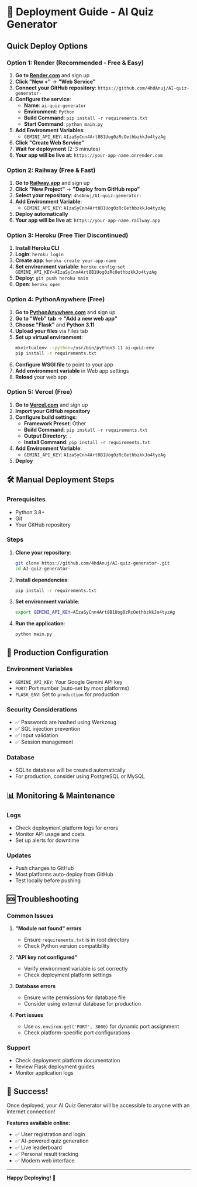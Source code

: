 # 🚀 Deployment Guide - AI Quiz Generator

## Quick Deploy Options

### Option 1: Render (Recommended - Free & Easy)

1. **Go to [Render.com](https://render.com)** and sign up
2. **Click "New +"** → **"Web Service"**
3. **Connect your GitHub repository**: `https://github.com/4hdAnuj/AI-quiz-generator-`
4. **Configure the service**:
   - **Name**: `ai-quiz-generator`
   - **Environment**: `Python`
   - **Build Command**: `pip install -r requirements.txt`
   - **Start Command**: `python main.py`
5. **Add Environment Variables**:
   - `GEMINI_API_KEY`: `AIzaSyCnn4Art8B1Uog0zRcOethbzkkJo4tyzAg`
6. **Click "Create Web Service"**
7. **Wait for deployment** (2-3 minutes)
8. **Your app will be live at**: `https://your-app-name.onrender.com`

### Option 2: Railway (Free & Fast)

1. **Go to [Railway.app](https://railway.app)** and sign up
2. **Click "New Project"** → **"Deploy from GitHub repo"**
3. **Select your repository**: `4hdAnuj/AI-quiz-generator-`
4. **Add Environment Variable**:
   - `GEMINI_API_KEY`: `AIzaSyCnn4Art8B1Uog0zRcOethbzkkJo4tyzAg`
5. **Deploy automatically**
6. **Your app will be live at**: `https://your-app-name.railway.app`

### Option 3: Heroku (Free Tier Discontinued)

1. **Install Heroku CLI**
2. **Login**: `heroku login`
3. **Create app**: `heroku create your-app-name`
4. **Set environment variable**: `heroku config:set GEMINI_API_KEY=AIzaSyCnn4Art8B1Uog0zRcOethbzkkJo4tyzAg`
5. **Deploy**: `git push heroku main`
6. **Open**: `heroku open`

### Option 4: PythonAnywhere (Free)

1. **Go to [PythonAnywhere.com](https://www.pythonanywhere.com)** and sign up
2. **Go to "Web" tab** → **"Add a new web app"**
3. **Choose "Flask"** and **Python 3.11**
4. **Upload your files** via Files tab
5. **Set up virtual environment**:
   ```bash
   mkvirtualenv --python=/usr/bin/python3.11 ai-quiz-env
   pip install -r requirements.txt
   ```
6. **Configure WSGI file** to point to your app
7. **Add environment variable** in Web app settings
8. **Reload** your web app

### Option 5: Vercel (Free)

1. **Go to [Vercel.com](https://vercel.com)** and sign up
2. **Import your GitHub repository**
3. **Configure build settings**:
   - **Framework Preset**: Other
   - **Build Command**: `pip install -r requirements.txt`
   - **Output Directory**: `.`
   - **Install Command**: `pip install -r requirements.txt`
4. **Add Environment Variable**:
   - `GEMINI_API_KEY`: `AIzaSyCnn4Art8B1Uog0zRcOethbzkkJo4tyzAg`
5. **Deploy**

## 🛠️ Manual Deployment Steps

### Prerequisites
- Python 3.8+
- Git
- Your GitHub repository

### Steps
1. **Clone your repository**:
   ```bash
   git clone https://github.com/4hdAnuj/AI-quiz-generator-.git
   cd AI-quiz-generator-
   ```

2. **Install dependencies**:
   ```bash
   pip install -r requirements.txt
   ```

3. **Set environment variable**:
   ```bash
   export GEMINI_API_KEY=AIzaSyCnn4Art8B1Uog0zRcOethbzkkJo4tyzAg
   ```

4. **Run the application**:
   ```bash
   python main.py
   ```

## 🔧 Production Configuration

### Environment Variables
- `GEMINI_API_KEY`: Your Google Gemini API key
- `PORT`: Port number (auto-set by most platforms)
- `FLASK_ENV`: Set to `production` for production

### Security Considerations
- ✅ Passwords are hashed using Werkzeug
- ✅ SQL injection prevention
- ✅ Input validation
- ✅ Session management

### Database
- SQLite database will be created automatically
- For production, consider using PostgreSQL or MySQL

## 📊 Monitoring & Maintenance

### Logs
- Check deployment platform logs for errors
- Monitor API usage and costs
- Set up alerts for downtime

### Updates
- Push changes to GitHub
- Most platforms auto-deploy from GitHub
- Test locally before pushing

## 🆘 Troubleshooting

### Common Issues

1. **"Module not found" errors**
   - Ensure `requirements.txt` is in root directory
   - Check Python version compatibility

2. **"API key not configured"**
   - Verify environment variable is set correctly
   - Check deployment platform settings

3. **Database errors**
   - Ensure write permissions for database file
   - Consider using external database for production

4. **Port issues**
   - Use `os.environ.get('PORT', 3000)` for dynamic port assignment
   - Check platform-specific port configurations

### Support
- Check deployment platform documentation
- Review Flask deployment guides
- Monitor application logs

## 🎉 Success!

Once deployed, your AI Quiz Generator will be accessible to anyone with an internet connection!

**Features available online:**
- ✅ User registration and login
- ✅ AI-powered quiz generation
- ✅ Live leaderboard
- ✅ Personal result tracking
- ✅ Modern web interface

---

**Happy Deploying! 🚀** 